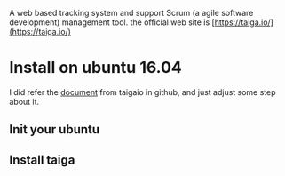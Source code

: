 A web based tracking system and support Scrum (a agile software development) management tool.
the official web site is [https://taiga.io/](https://taiga.io/)

# Install on ubuntu 16.04
I did refer the [document](https://taigaio.github.io/taiga-doc/dist/setup-production.html) from taigaio in github,
and just adjust some step about it.

## Init your ubuntu

## Install taiga

